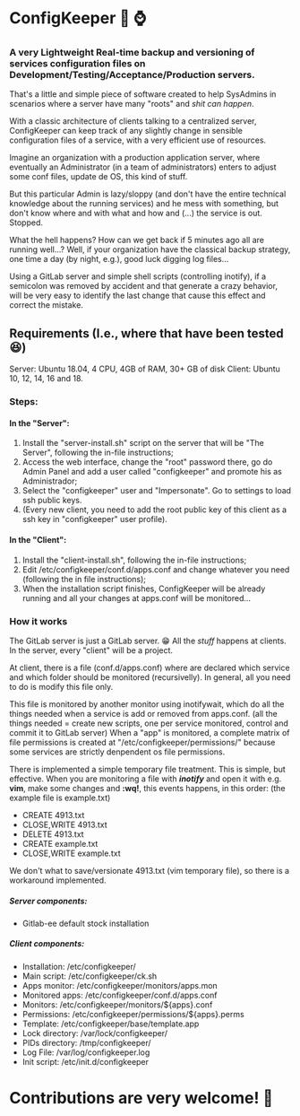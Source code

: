 # ConfigKeeper :floppy_disk: :watch:
### A very Lightweight Real-time backup and versioning of services configuration files on Development/Testing/Acceptance/Production servers.

That's a little and simple piece of software created to help SysAdmins in scenarios where a server have many "roots" and *shit can happen*.

With a classic architecture of clients talking to a centralized server, ConfigKeeper can keep track of any slightly change in sensible configuration files of a service, with a very efficient use of resources.

Imagine an organization with a production application server, where eventually an Administrator (in a team of administrators) enters to adjust some conf files, update de OS, this kind of stuff.

But this particular Admin is lazy/sloppy (and don't have the entire technical knowledge about the running services) and he mess with something, but don't know where and with what and how and (...) the service is out. Stopped.

What the hell happens? How can we get back if 5 minutes ago all are running well...? Well, if your organization have the classical backup strategy, one time a day (by night, e.g.), good luck digging log files...

Using a GitLab server and simple shell scripts (controlling inotify), if a semicolon was removed by accident and that generate a crazy behavior, will be very easy to identify the last change that cause this effect and correct the mistake.

## Requirements (I.e., where that have been tested :laughing:)
Server: Ubuntu 18.04, 4 CPU, 4GB of RAM, 30+ GB of disk
Client: Ubuntu 10, 12, 14, 16 and 18.

### Steps:
#### In the "Server":
1. Install the "server-install.sh" script on the server that will be "The Server", following the in-file instructions;
 1. Access the web interface, change the "root" password there, go do Admin Panel and add a user called "configkeeper" and promote his as Administrador;
 1. Select the "configkeeper" user and "Impersonate". Go to settings to load ssh public keys.
 1. (Every new client, you need to add the root public key of this client as a ssh key in "configkeeper" user profile).
#### In the "Client":
1. Install the "client-install.sh", following the in-file instructions;
  1. Edit /etc/configkeeper/conf.d/apps.conf and change whatever you need (following the in file instructions);
  1. When the installation script finishes, ConfigKeeper will be already running and all your changes at apps.conf will be monitored...

### How it works
The GitLab server is just a GitLab server. :grin: All the *stuff* happens at clients. In the server, every "client" will be a project.

At client, there is a file (conf.d/apps.conf) where are declared which service and which folder should be monitored (recursivelly). In general, all you need to do is modify this file only.

This file is monitored by another monitor using inotifywait, which do all the things needed when a service is add or removed from apps.conf. (all the things needed = create new scripts, one per service monitored, control and commit it to GitLab server)
When a "app" is monitored, a complete matrix of file permissions is created at "/etc/configkeeper/permissions/" because some services are strictly denpendent os file permissions.

There is implemented a simple temporary file treatment. This is simple, but effective.
When you are monitoring a file with __*inotify*__ and open it with e.g. __vim__, make some changes and __:wq!__, this events happens, in this order: (the example file is example.txt)
* CREATE 4913.txt
* CLOSE,WRITE 4913.txt
* DELETE 4913.txt
* CREATE example.txt
* CLOSE,WRITE example.txt

We don't what to save/versionate 4913.txt (vim temporary file), so there is a workaround implemented.

##### Server components:
* Gitlab-ee default stock installation

##### Client components:
* Installation:     /etc/configkeeper/
* Main script:      /etc/configkeeper/ck.sh
* Apps monitor:     /etc/configkeeper/monitors/apps.mon
* Monitored apps:   /etc/configkeeper/conf.d/apps.conf
* Monitors:         /etc/configkeeper/monitors/${apps}.conf
* Permissions:      /etc/configkeeper/permissions/${apps}.perms
* Template:         /etc/configkeeper/base/template.app
* Lock directory:   /var/lock/configkeeper/
* PIDs directory:   /tmp/configkeeper/
* Log File:         /var/log/configkeeper.log
* Init script:      /etc/init.d/configkeeper

# Contributions are very welcome! :grimacing:
